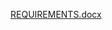 [REQUIREMENTS.docx](https://github.com/Anushapai123/M1_app_seat-booking/files/7577893/REQUIREMENTS.docx)




